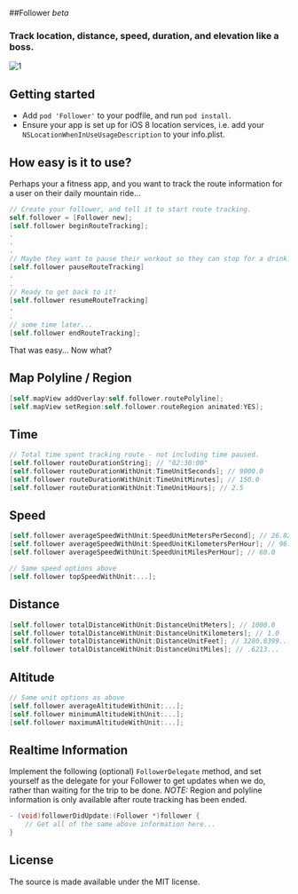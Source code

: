 
##Follower *beta*

### Track location, distance, speed, duration, and elevation like a boss.


![1](Screenshots/screen1.png)

## Getting started

- Add `pod 'Follower'` to your podfile, and run `pod install`.
- Ensure your app is set up for iOS 8 location services, i.e. add your `NSLocationWhenInUseUsageDescription` to your info.plist.

## How easy is it to use?

Perhaps your a fitness app, and you want to track the route information for a user on their daily mountain ride...

```objective-c
// Create your follower, and tell it to start route tracking.
self.follower = [Follower new];
[self.follower beginRouteTracking];
.
.
.
// Maybe they want to pause their workout so they can stop for a drink...
[self.follower pauseRouteTracking]
.
.
// Ready to get back to it!
[self.follower resumeRouteTracking]
.
.
// some time later...
[self.follower endRouteTracking];
```

That was easy... Now what?

## Map Polyline / Region

```objective-c
[self.mapView addOverlay:self.follower.routePolyline];
[self.mapView setRegion:self.follower.routeRegion animated:YES];
```

## Time

```objective-c
// Total time spent tracking route - not including time paused.
[self.follower routeDurationString]; // "02:30:00"
[self.follower routeDurationWithUnit:TimeUnitSeconds]; // 9000.0
[self.follower routeDurationWithUnit:TimeUnitMinutes]; // 150.0
[self.follower routeDurationWithUnit:TimeUnitHours]; // 2.5
```

## Speed

```objective-c
[self.follower averageSpeedWithUnit:SpeedUnitMetersPerSecond]; // 26.8224...
[self.follower averageSpeedWithUnit:SpeedUnitKilometersPerHour]; // 96.560...
[self.follower averageSpeedWithUnit:SpeedUnitMilesPerHour]; // 60.0

// Same speed options above
[self.follower topSpeedWithUnit:...];
```

## Distance

```objective-c
[self.follower totalDistanceWithUnit:DistanceUnitMeters]; // 1000.0
[self.follower totalDistanceWithUnit:DistanceUnitKilometers]; // 1.0
[self.follower totalDistanceWithUnit:DistanceUnitFeet]; // 3280.8399...
[self.follower totalDistanceWithUnit:DistanceUnitMiles]; // .6213...
```

## Altitude

```objective-c
// Same unit options as above
[self.follower averageAltitudeWithUnit:...];
[self.follower minimumAltitudeWithUnit:...];
[self.follower maximumAltitudeWithUnit:...];
```

## Realtime Information

Implement the following (optional) `FollowerDelegate` method, and set yourself as the delegate for your Follower to get updates when we do, rather than waiting for the trip to be done. *NOTE:* Region and polyline information is only available after route tracking has been ended.

```objective-c
- (void)followerDidUpdate:(Follower *)follower {
	// Get all of the same above information here...
}
```

## License

The source is made available under the MIT license.
